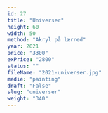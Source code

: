 ```yaml
---
id: 27
title: "Universer"
height: 60
width: 50
method: "Akryl på lærred"
year: 2021
price: "3300"
exPrice: "2800"
status: ""
fileName: "2021-universer.jpg"
medie: "painting"
draft: "False"
slug: "universer"
weight: "340"
---
```

